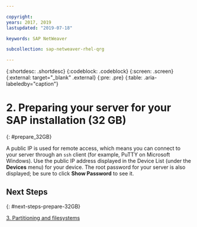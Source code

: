 ```yaml
---

copyright:
years: 2017, 2019
lastupdated: "2019-07-18"

keywords: SAP NetWeaver

subcollection: sap-netweaver-rhel-qrg

---
```


{:shortdesc: .shortdesc}
{:codeblock: .codeblock}
{:screen: .screen}
{:external: target="_blank" .external}
{:pre: .pre}
{:table: .aria-labeledby="caption"}

# 2. Preparing your server for your SAP installation (32 GB)
{: #prepare_32GB}

A public IP is used for remote access, which means you can connect to your server through an `ssh` client (for example, PuTTY on Microsoft Windows). Use the public IP address displayed in the Device List (under the **Devices** menu) for your device. The root password for your server is also displayed; be sure to click **Show Password** to see it.

## Next Steps
{: #next-steps-prepare-32GB}

 [3. Partitioning and filesystems](/docs/infrastructure/sap-netweaver-rhel-qrg?topic=sap-netweaver-rhel-qrg-partition_32GB)
